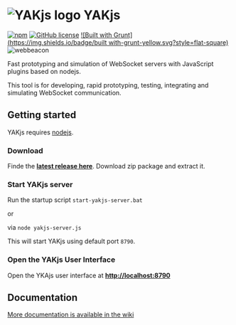 # ![YAKjs logo](http://www.yakjs.com/yak.png)&nbsp;YAKjs
[![npm](https://img.shields.io/npm/v/yakjs.svg?style=flat-square)](https://www.npmjs.com/package/yakjs)
[![GitHub license](https://img.shields.io/badge/license-MIT-blue.svg?style=flat-square)](https://raw.githubusercontent.com/cschuller/yak-js/master/LICENSE)
[![Built with Grunt](https://img.shields.io/badge/built with-grunt-yellow.svg?style=flat-square)](http://gruntjs.com/)
![webbeacon](http://www.webbeacon.eu:8505/img.svg?id=y84du5)

Fast prototyping and simulation of WebSocket servers with JavaScript plugins based on nodejs.

This tool is for developing, rapid prototyping, testing, integrating and simulating WebSocket communication.

## Getting started

YAKjs requires [nodejs](https://nodejs.org/). 

### Download

Finde the **[latest release here](https://github.com/cschuller/yak-js/releases)**.
Download zip package and extract it.

### Start YAKjs server

Run the startup script  ``` start-yakjs-server.bat ``` 

or

via ``` node yakjs-server.js ```

This will start YAKjs using default port ```8790```.

### Open the YAKjs User Interface

Open the YKAjs user interface at [**http://localhost:8790**](http://localhost:8790)

## Documentation
[More documentation is available in the wiki](https://github.com/cschuller/yak-js/wiki)
